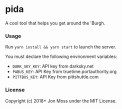 # pida

A cool tool that helps you get around the 'Burgh.

### Usage

Run `yarn install && yarn start` to launch the server.

You must declare the following environment variables:

- `DARK_SKY_KEY`: API key from darksky.net
- `PABUS_KEY`: API Key from truetime.portauthority.org
- `PITTBUS_KEY`: API Key from pittshuttle.com

### License

Copyright (c) 2018+ Jon Moss under the MIT License.
